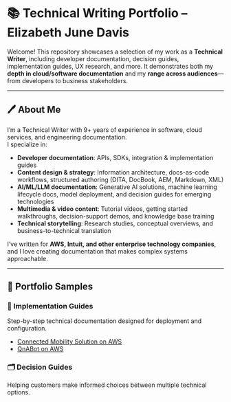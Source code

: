 # 📚 Technical Writing Portfolio – Elizabeth June Davis

Welcome! This repository showcases a selection of my work as a **Technical Writer**, including developer documentation, decision guides, implementation guides, UX research, and more. 
It demonstrates both my **depth in cloud/software documentation** and my **range across audiences**—from developers to business stakeholders.

---

## 🖊️ About Me
I’m a Technical Writer with 9+ years of experience in software, cloud services, and engineering documentation.  
I specialize in:
- **Developer documentation**: APIs, SDKs, integration & implementation guides  
- **Content design & strategy**: Information architecture, docs-as-code workflows, structured authoring (DITA, DocBook, AEM, Markdown, XML)  
- **AI/ML/LLM documentation**: Generative AI solutions, machine learning lifecycle docs, model deployment, and decision guides for emerging technologies  
- **Multimedia & video content**: Tutorial videos, getting started walkthroughs, decision-support demos, and knowledge base training  
- **Technical storytelling**: Research studies, conceptual overviews, and business-to-technical translation  

I’ve written for **AWS, Intuit, and other enterprise technology companies**, and I love creating documentation that makes complex systems approachable.

---

## 📂 Portfolio Samples

### 🔧 Implementation Guides
Step-by-step technical documentation designed for deployment and configuration.  
- [Connected Mobility Solution on AWS](implementation-guides/Connected-Mobility-Solution-on-AWS.pdf)  
- [QnABot on AWS](implementation-guides/QnABot-on-AWS.pdf)   

### 🗂️ Decision Guides
Helping customers make informed choices between multiple technical options.  
